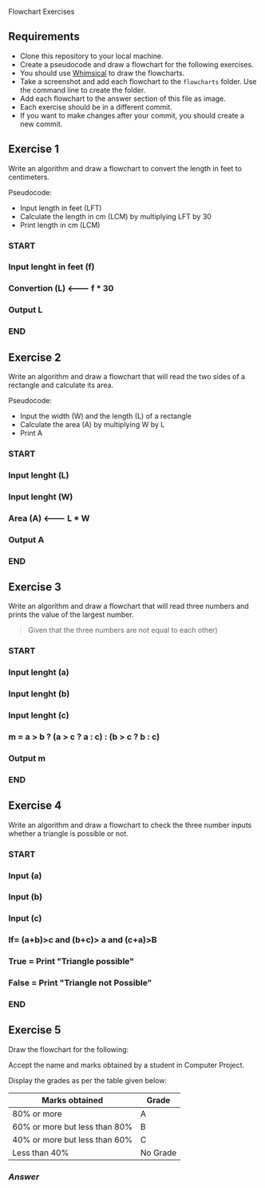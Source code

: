  Flowchart Exercises

## Requirements

- Clone this repository to your local machine.
- Create a pseudocode and draw a flowchart for the following exercises.
- You should use [Whimsical](https://whimsical.com) to draw the flowcharts.
- Take a screenshot and add each flowchart to the `flowcharts` folder. Use the command line to create the folder.
- Add each flowchart to the answer section of this file as image.
- Each exercise should be in a different commit.
- If you want to make changes after your commit, you should create a new commit.

## Exercise 1

Write an algorithm and draw a flowchart to convert the length in feet to centimeters.

Pseudocode:

- Input length in feet (LFT)
- Calculate the length in cm (LCM) by multiplying LFT by 30
- Print length in cm (LCM)
 

### START
### Input lenght in feet (f)
### Convertion (L) <---  f * 30
### Output L
### END 

## Exercise 2

Write an algorithm and draw a flowchart that will read the two sides of a rectangle and calculate its area.

Pseudocode:

- Input the width (W) and the length (L) of a rectangle
- Calculate the area (A) by multiplying W by L
- Print A

### START
### Input lenght (L)
### Input lenght (W)
### Area (A) <---  L * W
### Output A
### END 


## Exercise 3

Write an algorithm and draw a flowchart that will read three numbers and prints the value of the largest number.

> Given that the three numbers are not equal to each other)

### START
### Input lenght (a)
### Input lenght (b)
### Input lenght (c)
### m = a > b ? (a > c ? a : c) : (b > c ? b : c)
### Output m
### END 

## Exercise 4

Write an algorithm and draw a flowchart to check the three number inputs whether a triangle is possible or not.

### START
### Input (a)
### Input (b)
### Input (c)
### If= (a+b)>c and (b+c)> a and (c+a)>B
### True = Print "Triangle possible" 
### False = Print "Triangle not  Possible" 
### END 

## Exercise 5

Draw the flowchart for the following:

Accept the name and marks obtained by a student in Computer Project.

Display the grades as per the table given below:

| Marks obtained                | Grade    |
| ----------------------------- | -------- |
| 80% or more                   | A        |
| 60% or more but less than 80% | B        |
| 40% or more but less than 60% | C        |
| Less than 40%                 | No Grade |

### _Answer_